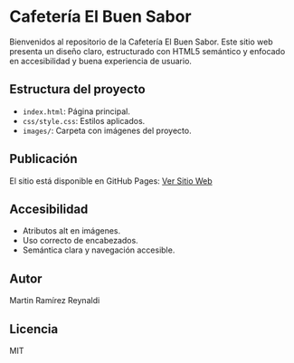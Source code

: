 # Cafetería El Buen Sabor

Bienvenidos al repositorio de la Cafetería El Buen Sabor. Este sitio web presenta un diseño claro, estructurado con HTML5 semántico y enfocado en accesibilidad y buena experiencia de usuario.

## Estructura del proyecto

- `index.html`: Página principal.
- `css/style.css`: Estilos aplicados.
- `images/`: Carpeta con imágenes del proyecto.

## Publicación

El sitio está disponible en GitHub Pages: [Ver Sitio Web](https://miguel-2025.github.io/cafeteria-el-buen-sabor)

## Accesibilidad

- Atributos alt en imágenes.
- Uso correcto de encabezados.
- Semántica clara y navegación accesible.

## Autor

Martin Ramírez Reynaldi

## Licencia

MIT
